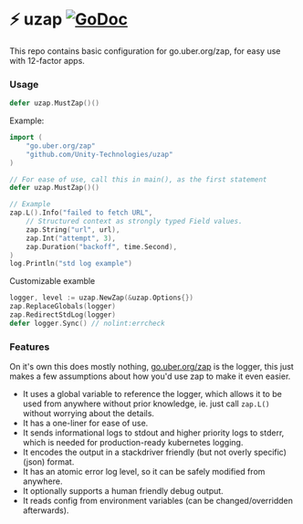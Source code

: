 # :zap: uzap [![GoDoc][doc-img]][doc]

This repo contains basic configuration for go.uber.org/zap, for easy use with 12-factor apps.

### Usage
``` go
defer uzap.MustZap()()
```

Example:
``` go
import (
	"go.uber.org/zap"
	"github.com/Unity-Technologies/uzap"
)

// For ease of use, call this in main(), as the first statement
defer uzap.MustZap()()

// Example
zap.L().Info("failed to fetch URL",
	// Structured context as strongly typed Field values.
	zap.String("url", url),
	zap.Int("attempt", 3),
	zap.Duration("backoff", time.Second),
)
log.Println("std log example")
```

Customizable examble
``` go
logger, level := uzap.NewZap(&uzap.Options{})
zap.ReplaceGlobals(logger)
zap.RedirectStdLog(logger)
defer logger.Sync() // nolint:errcheck
```

### Features
On it's own this does mostly nothing, [go.uber.org/zap](https://pkg.go.dev/go.uber.org/zap) is the logger, this just makes a few assumptions about how you'd use zap to make it even easier. 
- It uses a global variable to reference the logger, which allows it to be used from anywhere without prior knowledge, ie. just call `zap.L()` without worrying about the details.
- It has a one-liner for ease of use.
- It sends informational logs to stdout and higher priority logs to stderr, which is needed for production-ready kubernetes logging.
- It encodes the output in a stackdriver friendly (but not overly specific) (json) format.
- It has an atomic error log level, so it can be safely modified from anywhere.
- It optionally supports a human friendly debug output.
- It reads config from environment variables (can be changed/overridden afterwards).

[doc-img]: https://img.shields.io/badge/godoc-reference-blue
[doc]: https://godoc.prd.cds.internal.unity3d.com/github.com/Unity-Technologies/uzap
